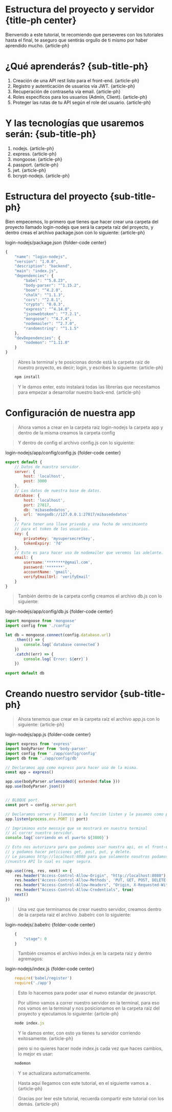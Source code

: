 # Estructura del proyecto y servidor {title-ph center}

Bienvenido a este tutorial, te recomiendo que perseveres con los tutoriales hasta el final, te aseguro que sentirás orgullo de ti mismo por haber aprendido mucho. {article-ph}


# ¿Qué aprenderás? {sub-title-ph}

 1. Creación de una API rest listo para el front-end. {article-ph}
 2. Registro y autenticación de usuarios vía JWT. {article-ph}
 3. Recuperación de contraseña vía email. {article-ph}
 4. Roles específicos para los usuarios (Admin, Client). {article-ph}
 5. Proteger las rutas de tu API según el role del usuario. {article-ph}

# Y las tecnologías que usaremos serán: {sub-title-ph}

 1. nodejs. {article-ph}
 2. express. {article-ph}
 3. mongoose. {article-ph}
 4. passport. {article-ph}
 5. jwt. {article-ph}
 6. bcrypt-nodejs. {article-ph}

# Estructura del proyecto {sub-title-ph}

Bien empecemos, lo primero que tienes que hacer crear una carpeta del proyecto llamado login-nodejs que será la carpeta raíz del proyecto, y dentro creas el archivo package.json con lo siguiente: {article-ph}

login-nodejs/package.json {folder-code center}

```javascript
{
	"name": "login-nodejs",
	"version": "1.0.0",
	"description": "backend",
	"main": "index.js",
  	"dependencies": {
	    "babel": "^5.8.23",
	    "body-parser": "^1.15.2",
	    "boom": "^4.2.0",
	    "chalk": "^1.1.3",
	    "cors": "^2.8.1",
	    "crypto": "0.0.3",
	    "express": "^4.14.0",
	    "jsonwebtoken": "^7.2.1",
	    "mongoose": "^4.7.4",
	    "nodemailer": "^2.7.0",
	    "randomstring": "^1.1.5"
  	},
  	"devDependencies": {
    	"nodemon": "^1.11.0"
  	}
}

```

> Abres la terminal y te posicionas donde está la carpeta raíz de nuestro proyecto, es decir; login, y escribes lo siguiente: {article-ph}

```javascript
	npm install
```

> Y le damos enter, esto instalará todas las librerías que necesitamos para empezar a desarrollar nuestro back-end. {article-ph}

# Configuración de nuestra app

> Ahora vamos a crear en la carpeta raiz login-nodejs la carpeta app y dentro de la misma creamos la carpeta config

> Y dentro de config el archivo config.js con lo siguiente:

login-nodejs/app/config/config.js {folder-code center}

```javascript
export default {
	// Datos de nuestro servidor.
	server: {
		host: 'localhost',
		post: 3000
	},
	// Los datos de nuestra base de datos.
	database: {
		host: 'localhost',
		port: 27017,
		db: 'mibasededatos',
		url: 'mongodb://127.0.0.1:27017/mibasededatos'
	},
	// Para tener una llave privada y una fecha de vencimiento 
	// para el token de los usuarios.
	key: {
		privateKey: 'mysupersecretkey',
		tokenExpiry: '7d' 
	},
	// Esto es para hacer uso de nodemailer que veremos las adelante.
	email: {
		username:'********@gmail.com',
		password:'*******',
		accountName: 'gmail',
		verifyEmailUrl: 'verifyEmail'
	}
}
```

> También dentro de la carpeta config creamos el archivo db.js con lo siguiente:

login-nodejs/app/config/db.js {folder-code center}

```javascript
import mongoose from 'mongoose'
import config from './config'

let db = mongoose.connect(config.database.url)
	.then(() => {
		console.log(`database connected`)
	})
	.catch((err) => {
		console.log(`Error: ${err}`)
	})
	
export default db
```

# Creando nuestro servidor {sub-title-ph}

> Ahora tenemos que crear en la carpeta raíz el archivo app.js con lo siguiente: {article-ph}

login-nodejs/app.js {folder-code center}

```javascript
import express from 'express'
import bodyParser from 'body-parser'
import config from './app/config/config'
import db from './app/config/db'

// Declaramos app como express para hacer uso de la misma.
const app = express()

app.use(bodyParser.urlencoded({ extended:false }))
app.use(bodyParser.json())


// BLOQUE port.
const port = config.server.port

// Declaramos server y llamamos a la función listen y le pasamos como parámetro el puerto al cual queremos escuchar.
app.listen(process.env.PORT || port)

// Imprimimos este mensaje que se mostrará en nuestra terminal 
// al correr nuestro servidor.
console.log(`corriendo en el puerto ${3000}`)

// Esto nos autorizara para que podamos usar nuestra api, en el front-end
// y podamos hacer peticiones get, post, put, y delete. 
// Le pasamos http://localhost:8080 para que solamente nosotros podamos usar 
//nuestra API lo cual es super segura.

app.use((req, res, next) => {
	res.header("Access-Control-Allow-Origin", "http://localhost:8080")
	res.header('Access-Control-Allow-Methods', 'PUT, GET, POST, DELETE, OPTIONS')
	res.header("Access-Control-Allow-Headers", "Origin, X-Requested-With, Content-Type, Accept, Authorization, Access-Control-Allow-Credentials")
	res.header("Access-Control-Allow-Credentials", true)
	next()
})
```

> Una vez que terminamos de crear nuestro servidor, creamos dentro de la carpeta raiz el archivo .babelrc con lo siguiente:

login-nodejs/.babelrc {folder-code center}

```javascript
	{
  		"stage": 0
	}
```

> También creamos el archivo index.js en la carpeta raiz y dentro agremagos:

login-nodejs/index.js {folder-code center}

```javascript
	require('babel/register')
	require('./app')
```
> Esto lo hacemos para poder usar el nuevo estandar de javascript.

> Por ultimo vamos a correr nuestro servidor en la terminal, para eso nos vamos en la terminal y nos posicionamos en la carpeta raíz del proyecto y ejecutamos lo siguiente: {article-ph}

```javascript
	node index.js
```

> Y le damos enter, con esto ya tienes tu servidor corriendo exitosamente. {article-ph}

> pero si no quieres hacer node index.js cada vez que haces cambios, lo mejor es usar:

```javascript
	nodemon
```
> Y se actualizara automaticamente.

> Hasta aquí llegamos con este tutorial, en el siguiente vamos a . {article-ph}

> Gracias por leer este tutorial, recuerda compartir este tutorial con los demás. {article-ph}

